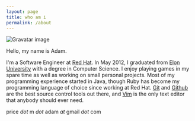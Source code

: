 ```yaml
---
layout: page
title: who am i
permalink: /about
---
```

![Gravatar image](http://www.gravatar.com/avatar/322bf4d29695c86854700624da8649fb.png?s=300)

Hello, my name is Adam.

I'm a Software Engineer at [Red Hat](http://redhat.com).
In May 2012, I graduated from [Elon University](http://elon.edu) with a degree in Computer Science.
I enjoy playing games in my spare time as well as working on small personal projects.
Most of my programming experience started in Java, though Ruby has become my programming language of choice since working at Red Hat.
[Git](http://git-scm.com/) and [Github](http://github.com) are the best source control tools out there, and [Vim](http://www.vim.org/) is the only text editor that anybody should ever need.

price _dot_ m _dot_ adam _at_ gmail _dot_ com
